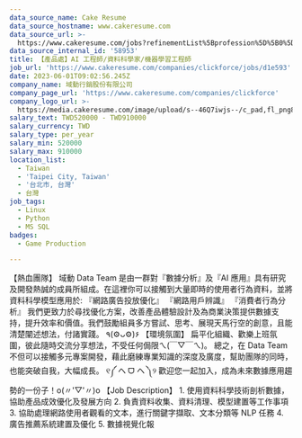 ```yaml
---
data_source_name: Cake Resume
data_source_hostname: www.cakeresume.com
data_source_url: >-
  https://www.cakeresume.com/jobs?refinementList%5Bprofession%5D%5B0%5D=game-production&range%5Bsalary_range%5D%5Bmin%5D=100000
data_source_internal_id: '58953'
title: 【產品處】AI 工程師/資料科學家/機器學習工程師
job_url: 'https://www.cakeresume.com/companies/clickforce/jobs/d1e593'
date: 2023-06-01T09:02:56.245Z
company_name: 域動行銷股份有限公司
company_page_url: 'https://www.cakeresume.com/companies/clickforce'
company_logo_url: >-
  https://media.cakeresume.com/image/upload/s--46Q7iwjs--/c_pad,fl_png8,h_200,w_200/v1685532540/ygk9zmaluar1gsiu8tg1.png
salary_text: TWD520000 - TWD910000
salary_currency: TWD
salary_type: per_year
salary_min: 520000
salary_max: 910000
location_list:
  - Taiwan
  - 'Taipei City, Taiwan'
  - '台北市, 台灣'
  - 台灣
job_tags:
  - Linux
  - Python
  - MS SQL
badges:
  - Game Production

---
```


【熱血團隊】 域動 Data Team 是由一群對『數據分析』及『AI 應用』具有研究及開發熱誠的成員所組成。在這裡你可以接觸到大量即時的使用者行為資料，並將資料科學模型應用於: 『網路廣告投放優化』 『網路用戶辨識』 『消費者行為分析』 我們更致力於尋找優化方案，改善產品體驗設計及為商業決策提供數據支持，提升效率和價值。我們鼓勵組員多方嘗試、思考、展現天馬行空的創意，且能清楚闡述想法，付諸實踐。 ٩(⚙ᴗ⚙)۶ 【環境氛圍】 扁平化組織、歡樂上班氛圍，彼此隨時交流分享想法，不受任何侷限ㄟ(￣▽￣ㄟ)。 總之，在 Data Team 不但可以接觸多元專案開發，藉此磨練專業知識的深度及廣度，幫助團隊的同時，也能突破自我，大幅成長。 ୧༼ ヘ ᗜ ヘ ༽୨ 歡迎您一起加入，成為未來數據應用趨勢的一份子！o(〃'▽'〃)o 【Job Description】 1. 使用資料科學技術剖析數據，協助產品成效優化及發展方向 2. 負責資料收集、資料清理、模型建置等工作事項 3. 協助處理網路使用者觀看的文本，進行關鍵字擷取、文本分類等 NLP 任務 4. 廣告推薦系統建置及優化 5. 數據視覺化報